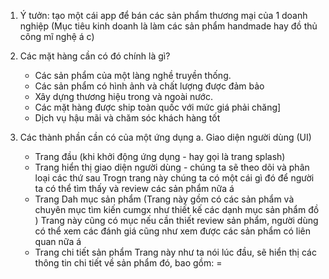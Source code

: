 1. Ý tưởn: tạo một cái app để bán các sản phẩm thương mại của 1 doanh nghiệp (Mục tiêu kinh doanh là làm các sản phẩm handmade hay đồ thủ công mĩ nghệ á c) 


2. Các mặt hàng cần có đó chính là gì? 
    + Các sản phẩm của một làng nghề truyền thống.
    + Các sản phẩm có hình ảnh và chất lượng được đảm bảo
    + Xây dựng thương hiệu trong và ngoài nước.
    + Các mặt hàng được ship toàn quốc với mức giá phải chăng]
    + Dịch vụ hậu mãi và chăm sóc khách hàng tốt
3. Các thành phần cần có của một ứng dụng
a. Giao diện người dùng (UI)
    + Trang đầu (khi khởi động ứng dụng - hay gọi là trang splash)
    + Trang hiển thị giao diện người dùng - chúng ta sẽ theo dõi và phân loại các thứ sau
        Trogn trang này chúng ta có một cái gì đó để người ta có thể tìm thấy và review các sản phẩm nữa á
    + Trang Dah mục sản phẩm (Trang này gồm có các sản phẩm và chuyên mục tìm kiến cumgx như thiết kế các dạnh mục sản phẩm đồ )
        Trang này cũng có mục nếu cần thiết review sản phẩm, người dùng có thể xem các đánh giá cũng như xem được các sản phẩm có liên quan nữa á
    + Trang chi tiết sản phẩm
        Trang này như ta nói lúc đầu, sẽ hiển thị các thông tin chi tiết về sản phẩm đó, bao gồm:
            = 

